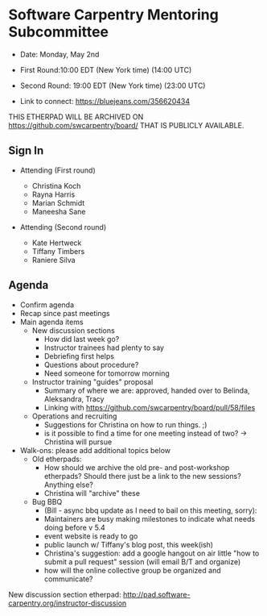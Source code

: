 # Software Carpentry Mentoring Subcommittee

* Date: Monday, May 2nd
* First Round:10:00 EDT (New York time)  (14:00 UTC)
* Second Round: 19:00 EDT (New York time) (23:00 UTC)

* Link to connect: https://bluejeans.com/356620434

THIS ETHERPAD WILL BE ARCHIVED ON https://github.com/swcarpentry/board/ THAT IS PUBLICLY AVAILABLE.

## Sign In

* Attending (First round)
	* Christina Koch
	* Rayna Harris
	* Marian Schmidt 
	* Maneesha Sane

* Attending (Second round)
	* Kate Hertweck 
	* Tiffany Timbers
	* Raniere Silva


## Agenda

* Confirm agenda
* Recap since past meetings
* Main agenda items
	* New discussion sections
		* How did last week go? 
		* Instructor trainees had plenty to say
		* Debriefing first helps
		* Questions about procedure?
		* Need someone for tomorrow morning
	* Instructor training "guides" proposal
		* Summary of where we are: approved, handed over to Belinda, Aleksandra, Tracy
		* Linking with https://github.com/swcarpentry/board/pull/58/files
	* Operations and recruiting
		* Suggestions for Christina on how to run things.  ;) 
		* is it possible to find a time for one meeting instead of two? -> Christina will pursue
* Walk-ons: please add additional topics below
	* Old etherpads: 
		* How should we archive the old pre- and post-workshop etherpads? Should there just be a link to the new sessions? Anything else? 
		* Christina will "archive" these
	* Bug BBQ
		* (Bill - async bbq update as I need to bail on this meeting, sorry):
		* Maintainers are busy making milestones to indicate what needs doing before v 5.4
		* event website is ready to go
		* public launch w/ Tiffany's blog post, this week(ish)
		* Christina's suggestion: add a google hangout on air little "how to submit a pull request" session (will email B/T and organize)
		* how will the online collective group be organized and communicate?

New discussion section etherpad: http://pad.software-carpentry.org/instructor-discussion
